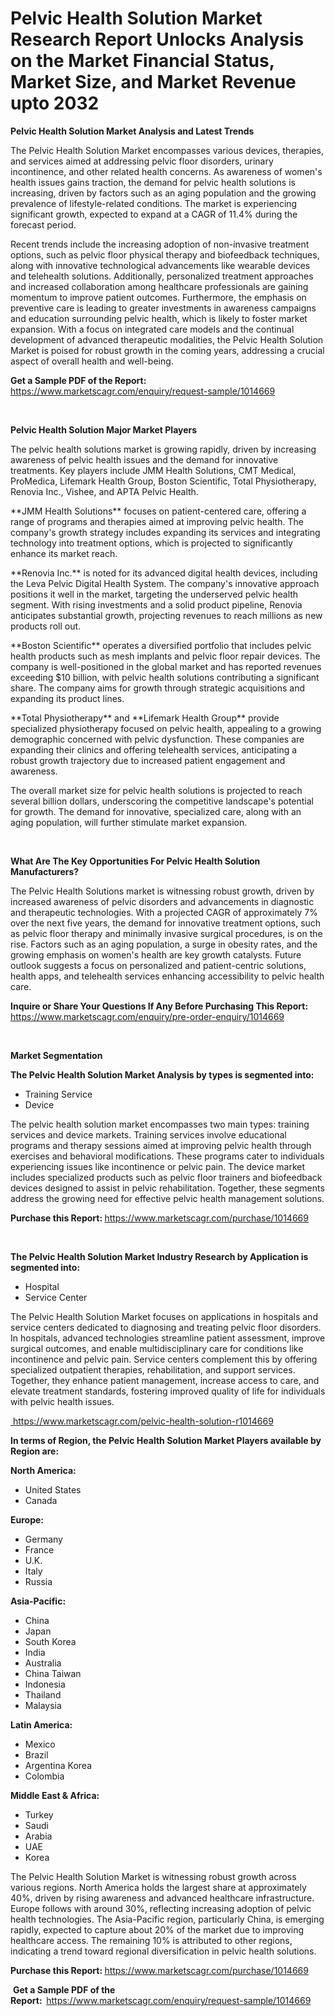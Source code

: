 <p><h1>Pelvic Health Solution Market Research Report Unlocks Analysis on the Market Financial Status, Market Size, and Market Revenue upto 2032</h1></p><p><strong>Pelvic Health Solution Market Analysis and Latest Trends</strong></p>
<p><p>The Pelvic Health Solution Market encompasses various devices, therapies, and services aimed at addressing pelvic floor disorders, urinary incontinence, and other related health concerns. As awareness of women's health issues gains traction, the demand for pelvic health solutions is increasing, driven by factors such as an aging population and the growing prevalence of lifestyle-related conditions. The market is experiencing significant growth, expected to expand at a CAGR of 11.4% during the forecast period.</p><p>Recent trends include the increasing adoption of non-invasive treatment options, such as pelvic floor physical therapy and biofeedback techniques, along with innovative technological advancements like wearable devices and telehealth solutions. Additionally, personalized treatment approaches and increased collaboration among healthcare professionals are gaining momentum to improve patient outcomes. Furthermore, the emphasis on preventive care is leading to greater investments in awareness campaigns and education surrounding pelvic health, which is likely to foster market expansion. With a focus on integrated care models and the continual development of advanced therapeutic modalities, the Pelvic Health Solution Market is poised for robust growth in the coming years, addressing a crucial aspect of overall health and well-being.</p></p>
<p><strong>Get a Sample PDF of the Report:&nbsp;</strong> <a href="https://www.marketscagr.com/enquiry/request-sample/1014669?utm_campaign=2485&utm_medium=2&utm_source=Github&utm_content=ia&utm_term=17042025&utm_id=pelvic-health-solution">https://www.marketscagr.com/enquiry/request-sample/1014669</a></p>
<p>&nbsp;</p>
<p><strong>Pelvic Health Solution Major Market Players</strong></p>
<p><p>The pelvic health solutions market is growing rapidly, driven by increasing awareness of pelvic health issues and the demand for innovative treatments. Key players include JMM Health Solutions, CMT Medical, ProMedica, Lifemark Health Group, Boston Scientific, Total Physiotherapy, Renovia Inc., Vishee, and APTA Pelvic Health.</p><p>**JMM Health Solutions** focuses on patient-centered care, offering a range of programs and therapies aimed at improving pelvic health. The company's growth strategy includes expanding its services and integrating technology into treatment options, which is projected to significantly enhance its market reach.</p><p>**Renovia Inc.** is noted for its advanced digital health devices, including the Leva Pelvic Digital Health System. The company's innovative approach positions it well in the market, targeting the underserved pelvic health segment. With rising investments and a solid product pipeline, Renovia anticipates substantial growth, projecting revenues to reach millions as new products roll out.</p><p>**Boston Scientific** operates a diversified portfolio that includes pelvic health products such as mesh implants and pelvic floor repair devices. The company is well-positioned in the global market and has reported revenues exceeding $10 billion, with pelvic health solutions contributing a significant share. The company aims for growth through strategic acquisitions and expanding its product lines.</p><p>**Total Physiotherapy** and **Lifemark Health Group** provide specialized physiotherapy focused on pelvic health, appealing to a growing demographic concerned with pelvic dysfunction. These companies are expanding their clinics and offering telehealth services, anticipating a robust growth trajectory due to increased patient engagement and awareness.</p><p>The overall market size for pelvic health solutions is projected to reach several billion dollars, underscoring the competitive landscape's potential for growth. The demand for innovative, specialized care, along with an aging population, will further stimulate market expansion.</p></p>
<p>&nbsp;</p>
<p><strong>What Are The Key Opportunities For Pelvic Health Solution Manufacturers?</strong></p>
<p><p>The Pelvic Health Solutions market is witnessing robust growth, driven by increased awareness of pelvic disorders and advancements in diagnostic and therapeutic technologies. With a projected CAGR of approximately 7% over the next five years, the demand for innovative treatment options, such as pelvic floor therapy and minimally invasive surgical procedures, is on the rise. Factors such as an aging population, a surge in obesity rates, and the growing emphasis on women's health are key growth catalysts. Future outlook suggests a focus on personalized and patient-centric solutions, health apps, and telehealth services enhancing accessibility to pelvic health care.</p></p>
<p><strong>Inquire or Share Your Questions If Any Before Purchasing This Report:</strong> <a href="https://www.marketscagr.com/enquiry/pre-order-enquiry/1014669?utm_campaign=2485&utm_medium=2&utm_source=Github&utm_content=ia&utm_term=17042025&utm_id=pelvic-health-solution">https://www.marketscagr.com/enquiry/pre-order-enquiry/1014669</a></p>
<p>&nbsp;</p>
<p><strong>Market Segmentation</strong></p>
<p><strong>The Pelvic Health Solution Market Analysis by types is segmented into:</strong></p>
<p><ul><li>Training Service</li><li>Device</li></ul></p>
<p><p>The pelvic health solution market encompasses two main types: training services and device markets. Training services involve educational programs and therapy sessions aimed at improving pelvic health through exercises and behavioral modifications. These programs cater to individuals experiencing issues like incontinence or pelvic pain. The device market includes specialized products such as pelvic floor trainers and biofeedback devices designed to assist in pelvic rehabilitation. Together, these segments address the growing need for effective pelvic health management solutions.</p></p>
<p><strong>Purchase this Report:&nbsp;</strong><a href="https://www.marketscagr.com/purchase/1014669?utm_campaign=2485&utm_medium=2&utm_source=Github&utm_content=ia&utm_term=17042025&utm_id=pelvic-health-solution">https://www.marketscagr.com/purchase/1014669</a></p>
<p>&nbsp;</p>
<p><strong>The Pelvic Health Solution Market Industry Research by Application is segmented into:</strong></p>
<p><ul><li>Hospital</li><li>Service Center</li></ul></p>
<p><p>The Pelvic Health Solution Market focuses on applications in hospitals and service centers dedicated to diagnosing and treating pelvic floor disorders. In hospitals, advanced technologies streamline patient assessment, improve surgical outcomes, and enable multidisciplinary care for conditions like incontinence and pelvic pain. Service centers complement this by offering specialized outpatient therapies, rehabilitation, and support services. Together, they enhance patient management, increase access to care, and elevate treatment standards, fostering improved quality of life for individuals with pelvic health issues.</p></p>
<p><a href="https://www.marketscagr.com/pelvic-health-solution-r1014669?utm_campaign=2485&utm_medium=2&utm_source=Github&utm_content=ia&utm_term=17042025&utm_id=pelvic-health-solution">&nbsp;https://www.marketscagr.com/pelvic-health-solution-r1014669</a></p>
<p><strong>In terms of Region, the Pelvic Health Solution Market Players available by Region are:</strong></p>
<p>
    <p> <strong> North America: </strong>
        <ul>
            <li>United States</li>
            <li>Canada</li>
        </ul>
        </p> 
    <p> <strong> Europe: </strong>
        <ul>
            <li>Germany</li>
            <li>France</li>
            <li>U.K.</li>
            <li>Italy</li>
            <li>Russia</li>
        </ul>
        </p> 
    <p> <strong> Asia-Pacific: </strong>
        <ul>
            <li>China</li>
            <li>Japan</li>
            <li>South Korea</li>
            <li>India</li>
            <li>Australia</li>
            <li>China Taiwan</li>
            <li>Indonesia</li>
            <li>Thailand</li>
            <li>Malaysia</li>
        </ul>
        </p> 
    <p> <strong> Latin America: </strong>
        <ul>
            <li>Mexico</li>
            <li>Brazil</li>
            <li>Argentina Korea</li>
            <li>Colombia</li>
        </ul>
        </p> 
    <p> <strong> Middle East & Africa: </strong>
        <ul>
            <li>Turkey</li>
            <li>Saudi</li>
            <li>Arabia</li>
            <li>UAE</li>
            <li>Korea</li>
        </ul>
    </p>
    </p>
<p><p>The Pelvic Health Solution Market is witnessing robust growth across various regions. North America holds the largest share at approximately 40%, driven by rising awareness and advanced healthcare infrastructure. Europe follows with around 30%, reflecting increasing adoption of pelvic health technologies. The Asia-Pacific region, particularly China, is emerging rapidly, expected to capture about 20% of the market due to improving healthcare access. The remaining 10% is attributed to other regions, indicating a trend toward regional diversification in pelvic health solutions.</p></p>
<p><strong>Purchase this Report: </strong><a href="https://www.marketscagr.com/purchase/1014669?utm_campaign=2485&utm_medium=2&utm_source=Github&utm_content=ia&utm_term=17042025&utm_id=pelvic-health-solution">https://www.marketscagr.com/purchase/1014669</a></p>
<p>&nbsp;<strong>Get a Sample PDF of the Report:&nbsp;&nbsp;</strong><a href="https://www.marketscagr.com/enquiry/request-sample/1014669?utm_campaign=2485&utm_medium=2&utm_source=Github&utm_content=ia&utm_term=17042025&utm_id=pelvic-health-solution">https://www.marketscagr.com/enquiry/request-sample/1014669</a></p>
<p><strong></strong></p>
<p><p></p><p></p><p></p></p>